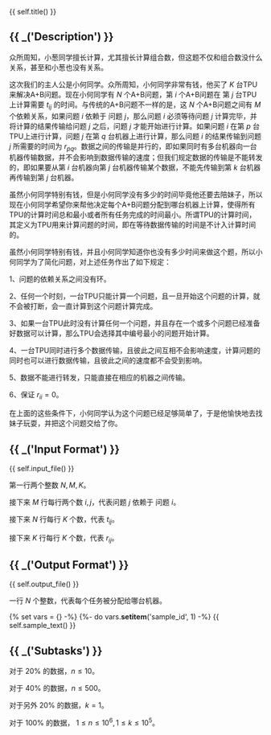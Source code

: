 {{ self.title() }}


## {{ _('Description') }}

众所周知，小葱同学擅长计算，尤其擅长计算组合数，但这题不仅和组合数没什么关系，甚至和小葱也没有关系。

这次我们的主人公是小何同学。众所周知，小何同学非常有钱，他买了 $K$ 台TPU来解决A+B问题。现在小何同学有 $N$ 个A+B问题，第 $i$ 个A+B问题在 第 $j$ 台TPU上计算需要 $t_{ij}$ 的时间。与传统的A+B问题不一样的是，这 $N$ 个A+B问题之间有 $M$ 个依赖关系，如果问题 $i$ 依赖于 问题 $j$，那么问题 $i$ 必须等待问题 $j$ 计算完毕，并将计算的结果传输给问题 $j$ 之后，问题 $j$ 才能开始进行计算。如果问题 $i$ 在第 $p$ 台TPU上进行计算，问题 $j$ 在第 $q$ 台机器上进行计算，那么问题 $i$ 的结果传输到问题 $j$ 所需要的时间为 $r_{pq}$。数据之间的传输是并行的，即如果同时有多台机器向一台机器传输数据，并不会影响到数据传输的速度；但我们规定数据的传输是不能转发的，即如果要从第 $i$ 台机器向第 $j$ 台机器传输某个数据，不能先传输到第 $k$ 台机器再传输到第 $j$ 台机器。

虽然小何同学特别有钱，但是小何同学没有多少的时间毕竟他还要去陪妹子，所以现在小何同学希望你来帮他决定每个A+B问题分配到哪台机器上计算，使得所有TPU的计算时间总和最小或者所有任务完成的时间最小。所谓TPU的计算时间，其定义为TPU用来计算问题的时间，即在等待数据传输的时间是不计入计算时间的。

虽然小何同学特别有钱，并且小何同学知道你也没有多少时间来做这个题，所以小何同学为了简化问题，对上述任务作出了如下规定：

1、问题的依赖关系之间没有环。

2、任何一个时刻，一台TPU只能计算一个问题，且一旦开始这个问题的计算，就不会被打断，会一直计算到这个问题计算完成。

3、如果一台TPU此时没有计算任何一个问题，并且存在一个或多个问题已经准备好数据可以计算，那么TPU会选择其中编号最小的问题开始计算。

4、一台TPU同时进行多个数据传输，且彼此之间互相不会影响速度，计算问题的同时也可以进行数据传输，且彼此之间的速度都不会受到影响。

5、数据不能进行转发，只能直接在相应的机器之间传输。

6、保证 $r_{ii}=0$。

在上面的这些条件下，小何同学认为这个问题已经足够简单了，于是他愉快地去找妹子玩耍，并把这个问题交给了你。


## {{ _('Input Format') }}

{{ self.input_file() }}


第一行两个整数 $N,M,K$。

接下来 $M$ 行每行两个数 $i,j$，代表问题 $j$ 依赖于 问题 $i$。

接下来 $N$ 行每行 $K$ 个数，代表 $t_{ij}$。

接下来 $K$ 行每行 $K$ 个数，代表 $r_{ij}$。


## {{ _('Output Format') }}

{{ self.output_file() }}

一行 $N$ 个整数，代表每个任务被分配给哪台机器。

{% set vars = {} -%}
{%- do vars.__setitem__('sample_id', 1) -%}
{{ self.sample_text() }}


## {{ _('Subtasks') }}

对于 $20\%$ 的数据，$n\leq 10$。

对于 $40\%$ 的数据，$n\leq 500$。

对于另外 $20\%$ 的数据，$k=1$。

对于 $100\%$ 的数据， $1\leq n\leq 10^6,1\leq k\leq 10^5$。


